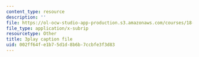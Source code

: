 ```yaml
---
content_type: resource
description: ''
file: https://ol-ocw-studio-app-production.s3.amazonaws.com/courses/18-06sc-linear-algebra-fall-2011/002ff64fe1b75d1d8b6b7ccbfe3f3d83_zWxhmBCdvFs.vtt
file_type: application/x-subrip
resourcetype: Other
title: 3play caption file
uid: 002ff64f-e1b7-5d1d-8b6b-7ccbfe3f3d83
---
```

